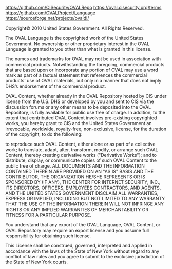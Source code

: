 https://github.com/CISecurity/OVALRepo
https://oval.cisecurity.org/terms
https://github.com/OVALProject/Language
https://sourceforge.net/projects/ovaldi/

Copyright© 2010 United States Government. All Rights Reserved.

The OVAL Language is the copyrighted work of the United States Government. No ownership or other proprietary interest in the OVAL Language is granted to you other than what is granted in this license.

The names and trademarks for OVAL may not be used in association with commercial products. Notwithstanding the foregoing, commercial products that are based upon or incorporate any portion of OVAL may use a word mark as part of a factual statement that references the commercial products' use of OVAL materials, but only in a manner that does not imply DHS’s endorsement of the commercial product.

OVAL Content, whether already in the OVAL Repository hosted by CIS under license from the U.S. DHS or developed by you and sent to CIS via the discussion forums or any other means to be deposited into the OVAL Repository, is fully available for public use free of charge. In addition, to the extent that contributed OVAL Content involves pre-existing copyrighted works, you hereby grant to CIS and the United States Government an irrevocable, worldwide, royalty-free, non-exclusive, license, for the duration of the copyright, to do the following:

to reproduce such OVAL Content, either alone or as part of a collective work;
to translate, adapt, alter, transform, modify, or arrange such OVAL Content, thereby creating derivative works ("Derivative Works"); and
to distribute, display, or communicate copies of such OVAL Content to the public free of charge.
ALL DOCUMENTS AND THE INFORMATION CONTAINED THEREIN ARE PROVIDED ON AN "AS IS" BASIS AND THE CONTRIBUTOR, THE ORGANIZATION HE/SHE REPRESENTS OR IS SPONSORED BY (IF ANY), THE CENTER FOR INTERNET SECURITY, INC., ITS DIRECTORS, OFFICERS, EMPLOYEES CONTRACTORS, AND AGENTS, AND THE UNITED STATES GOVERNMENT DISCLAIM ALL WARRANTIES, EXPRESS OR IMPLIED, INCLUDING BUT NOT LIMITED TO ANY WARRANTY THAT THE USE OF THE INFORMATION THEREIN WILL NOT INFRINGE ANY RIGHTS OR ANY IMPLIED WARRANTIES OF MERCHANTABILITY OR FITNESS FOR A PARTICULAR PURPOSE.

You understand that any export of the OVAL Language, OVAL Content, or OVAL Repository may require an export license and you assume full responsibility for obtaining such license.

This License shall be construed, governed, interpreted and applied in accordance with the laws of the State of New York without regard to any conflict of law rules and you agree to submit to the exclusive jurisdiction of the State of New York courts.